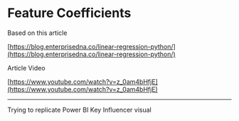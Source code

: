 # Feature Coefficients

Based on this article

[https://blog.enterprisedna.co/linear-regression-python/](https://blog.enterprisedna.co/linear-regression-python/)

Article Video

[https://www.youtube.com/watch?v=z_0am4bHfjE](https://www.youtube.com/watch?v=z_0am4bHfjE)

---

Trying to replicate Power BI Key Influencer visual
